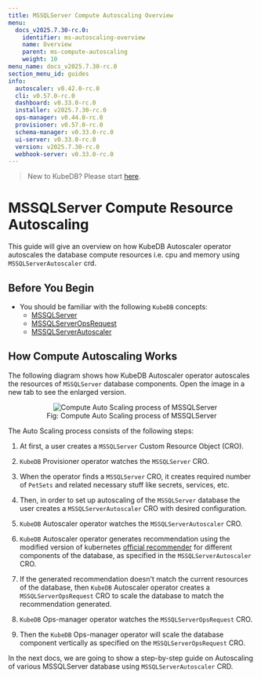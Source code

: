 ```yaml
---
title: MSSQLServer Compute Autoscaling Overview
menu:
  docs_v2025.7.30-rc.0:
    identifier: ms-autoscaling-overview
    name: Overview
    parent: ms-compute-autoscaling
    weight: 10
menu_name: docs_v2025.7.30-rc.0
section_menu_id: guides
info:
  autoscaler: v0.42.0-rc.0
  cli: v0.57.0-rc.0
  dashboard: v0.33.0-rc.0
  installer: v2025.7.30-rc.0
  ops-manager: v0.44.0-rc.0
  provisioner: v0.57.0-rc.0
  schema-manager: v0.33.0-rc.0
  ui-server: v0.33.0-rc.0
  version: v2025.7.30-rc.0
  webhook-server: v0.33.0-rc.0
---
```


> New to KubeDB? Please start [here](/docs/v2025.7.30-rc.0/README).

# MSSQLServer Compute Resource Autoscaling

This guide will give an overview on how KubeDB Autoscaler operator autoscales the database compute resources i.e. cpu and memory using `MSSQLServerAutoscaler` crd.

## Before You Begin

- You should be familiar with the following `KubeDB` concepts:
  - [MSSQLServer](/docs/v2025.7.30-rc.0/guides/mssqlserver/concepts/mssqlserver)
  - [MSSQLServerOpsRequest](/docs/v2025.7.30-rc.0/guides/mssqlserver/concepts/opsrequest)
  - [MSSQLServerAutoscaler](/docs/v2025.7.30-rc.0/guides/mssqlserver/concepts/autoscaler)

## How Compute Autoscaling Works

The following diagram shows how KubeDB Autoscaler operator autoscales the resources of `MSSQLServer` database components. Open the image in a new tab to see the enlarged version.

<figure align="center">
  <img alt="Compute Auto Scaling process of MSSQLServer" src="/docs/v2025.7.30-rc.0/images/mssqlserver/ms-compute-autoscaling.png">
<figcaption align="center">Fig: Compute Auto Scaling process of MSSQLServer</figcaption>
</figure>

The Auto Scaling process consists of the following steps:

1. At first, a user creates a `MSSQLServer` Custom Resource Object (CRO).

2. `KubeDB` Provisioner operator watches the `MSSQLServer` CRO.

3. When the operator finds a `MSSQLServer` CRO, it creates required number of `PetSets` and related necessary stuff like secrets, services, etc.

4. Then, in order to set up autoscaling of the `MSSQLServer` database the user creates a `MSSQLServerAutoscaler` CRO with desired configuration.

5. `KubeDB` Autoscaler operator watches the `MSSQLServerAutoscaler` CRO.

6. `KubeDB` Autoscaler operator generates recommendation using the modified version of kubernetes [official recommender](https://github.com/kubernetes/autoscaler/tree/master/vertical-pod-autoscaler/pkg/recommender) for different components of the database, as specified in the `MSSQLServerAutoscaler` CRO.

7. If the generated recommendation doesn't match the current resources of the database, then `KubeDB` Autoscaler operator creates a `MSSQLServerOpsRequest` CRO to scale the database to match the recommendation generated.

8. `KubeDB` Ops-manager operator watches the `MSSQLServerOpsRequest` CRO.

9. Then the `KubeDB` Ops-manager operator will scale the database component vertically as specified on the `MSSQLServerOpsRequest` CRO.

In the next docs, we are going to show a step-by-step guide on Autoscaling of various MSSQLServer database using `MSSQLServerAutoscaler` CRD.
